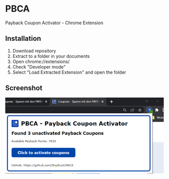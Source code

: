 # PBCA
Payback Coupon Activator - Chrome Extension

## Installation
1. Download repository
2. Extract to a folder in your documents
3. Open chrome://extensions/
4. Check "Developer mode"
5. Select "Load Extracted Extension" and open the folder

## Screenshot
![Screenshot](images/interface.png)
